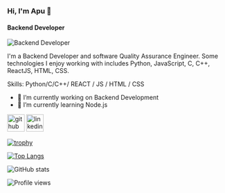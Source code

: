 ### Hi, I'm Apu 👋
#### Backend Developer
![Backend Developer](https://arturssmirnovs.github.io/github-profile-readme-generator/images/banner.png)

I'm a Backend Developer and software Quality Assurance Engineer. Some technologies I enjoy working with includes Python, JavaScript, C, C++, ReactJS, HTML, CSS.

Skills: Python/C/C++/ REACT / JS / HTML / CSS

- 🔭 I’m currently working on Backend Development 
- 🌱 I’m currently learning Node.js 


[<img src='https://cdn.jsdelivr.net/npm/simple-icons@3.0.1/icons/github.svg' alt='github' height='40'>](https://github.com/ApuSardar297)  [<img src='https://cdn.jsdelivr.net/npm/simple-icons@3.0.1/icons/linkedin.svg' alt='linkedin' height='40'>](https://www.linkedin.com/in/https://www.linkedin.com/in/apu-sardar-35a185268/)  

[![trophy](https://github-profile-trophy.vercel.app/?username=ApuSardar297)](https://github.com/ryo-ma/github-profile-trophy)

[![Top Langs](https://github-readme-stats.vercel.app/api/top-langs/?username=ApuSardar297)](https://github.com/anuraghazra/github-readme-stats)

![GitHub stats](https://github-readme-stats.vercel.app/api?username=ApuSardar297&show_icons=true)  

![Profile views](https://gpvc.arturio.dev/ApuSardar297)  

